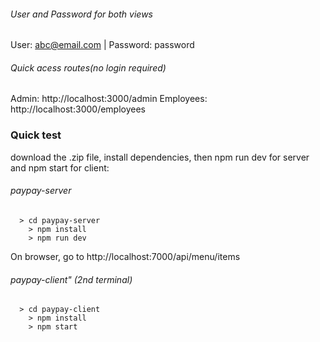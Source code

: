 ###### User and Password for both views
User: abc@email.com | Password: password

###### Quick acess routes(no login required)
Admin: http://localhost:3000/admin
Employees: http://localhost:3000/employees

### Quick test
download the .zip file, install dependencies, then npm run dev for server and npm start for client:

###### paypay-server
```
  > cd paypay-server
	> npm install
	> npm run dev
```
On browser, go to http://localhost:7000/api/menu/items

###### paypay-client" (2nd terminal)
```
  > cd paypay-client
	> npm install
	> npm start
```

